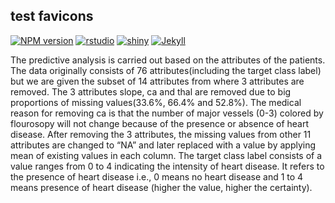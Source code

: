 ## test favicons
[![NPM version](https://img.shields.io/npm/v/favicons.svg)](https://www.npmjs.org/package/favicons)
[![rstudio](https://travis-ci.org/itgalaxy/favicons.svg?branch=master)](https://travis-ci.org/itgalaxy/favicons)
[![shiny](https://coveralls.io/repos/github/itgalaxy/favicons/badge.svg?branch=master)](https://coveralls.io/github/itgalaxy/favicons?branch=master)
[![Jekyll](https://david-dm.org/itgalaxy/favicons/status.svg)](https://david-dm.org/itgalaxy/favicons)


The predictive analysis is carried out based on the attributes of the patients. The data
originally consists of 76 attributes(including the target class label) but we are given the
subset of 14 attributes from where 3 attributes are removed. The 3 attributes slope, ca and thal
are removed due to big proportions of missing values(33.6%, 66.4% and 52.8%). The
medical reason for removing ca is that the number of major vessels (0-3) colored by
flourosopy will not change because of the presence or absence of heart disease. After
removing the 3 attributes, the missing values from other 11 attributes are changed to “NA”
and later replaced with a value by applying mean of existing values in each column. The
target class label consists of a value ranges from 0 to 4 indicating the intensity of heart
disease. It refers to the presence of heart disease i.e., 0 means no heart disease and 1 to 4
means presence of heart disease (higher the value, higher the certainty).
